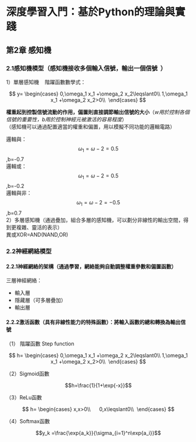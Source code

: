 # 深度學習入門：基於Python的理論與實踐  
## 第2章 感知機
### 2.1感知機模型（感知機接收多個輸入信號，輸出一個信號  ）
1）單層感知機    
階躍函數數學式： 

$$
y=
\begin{cases}
0,\omega_1 x_1 +\omega_2 x_2\leqslant0\\
1,\omega_1 x_1 +\omega_2 x_2>0\\ 
\end{cases}
$$ 

**權重起到控製信號流動的作用，偏置則直接調節輸出信號的大小**（*w用於控制各個信號的重要性，b用於控制神經元被激活的容易程度*）  
（感知機可以通過配置適當的權重和偏置，用以模擬不同功能的邏輯電路）

邏輯與： $$\omega_1=\omega-2=0.5$$ ,b=-0.7  
邏輯或： $$\omega_1=\omega-2=0.5$$ ,b=-0.2  
邏輯與非： $$\omega_1=\omega-2=-0.5$$ ,b=0.7  
2）多層感知機（通過疊加，組合多層的感知機，可以劃分非線性的輸出空間，得到更複雜、靈活的表示）  
異或XOR=AND(NAND,OR)    
### 2.2神經網絡模型
#### 2.2.1神經網絡的架構（通過學習，網絡能夠自動調整權重參數和偏置函數）
三層神經網絡：       
+ 輸入層
+ 隱藏層（可多層疊加）
+ 輸出層
#### 2.2.2激活函數（具有非線性能力的特殊函數）：將輸入函數的總和轉換為輸出信號     
（1） 階躍函數 Step function

$$
h=
\begin{cases}
0,\omega_1 x_1 +\omega_2 x_2\leqslant0\\
1,\omega_1 x_1 +\omega_2 x_2>0\\ 
\end{cases}
$$ 

（2）Sigmoid函數

$$h=\frac{1}{1+\exp{-x}}$$ 

（3）ReLu函數

$$
h=
\begin{cases}
x,x>0\\     
0,x\leqslant0\\ 
\end{cases}
$$ 

（4）Softmax函數  

$$y_k =\frac{\exp{a_k}}{\sigma_{i=1}^n\exp{a_i}}$$


